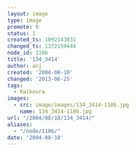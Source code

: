 ```yaml
---
layout: image
type: image
promote: 0
status: 1
created_ts: 1092143831
changed_ts: 1372159444
node_id: 1186
title: '134_3414'
author: anj
created: '2004-08-10'
changed: '2013-06-25'
tags:
  - Kaikoura
images:
  - src: image/images/134_3414-1186.jpg
    name: 134_3414-1186.jpg
url: "/2004/08/10/134_3414/"
aliases:
  - "/node/1186/"
date: '2004-08-10'
---
```


